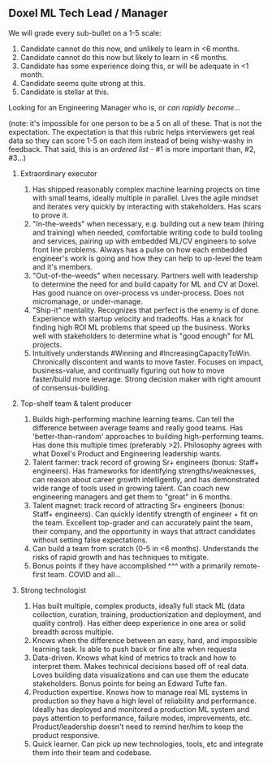 <h2>Doxel ML Tech Lead / Manager </h2>

We will grade every sub-bullet on a 1-5 scale:

1. Candidate cannot do this now, and unlikely to learn in <6 months.
2. Candidate cannot do this now but likely to learn in <6 months.
3. Candidate has some experience doing this, or will be adequate in <1 month.
4. Candidate seems quite strong at this.
5. Candidate is stellar at this.

Looking for an Engineering Manager who is, or _can rapidly become_...

(note: it's impossible for one person to be a 5 on all of these. That is not the expectation. The expectation is that this rubric helps interviewers get real data so they can score 1-5 on each item instead of being wishy-washy in feedback. That said, this is an _ordered list_ - #1 is more important than, #2, #3…) 

1. Extraordinary executor
    1. Has shipped reasonably complex machine learning projects on time with small teams, ideally multiple in parallel. Lives the agile mindset and iterates very quickly by interacting with stakeholders. Has scars to prove it.
    2. "In-the-weeds" when necessary, e.g. building out a new team (hiring and training) when needed, comfortable writing code to build tooling and services, pairing up with embedded ML/CV engineers to solve front line problems. Always has a pulse on how each embedded engineer's work is going and how they can help to up-level the team and it's members. 
    3. "Out-of-the-weeds" when necessary. Partners well with leadership to determine the need for and build capaity for ML and CV at Doxel. Has good nuance on over-process vs under-process. Does not micromanage, or under-manage.
    4. "Ship-it" mentality. Recognizes that perfect is the enemy is of done. Experience with startup velocity and tradeoffs. Has a knack for finding high ROI ML problems that speed up the business. Works well with stakeholders to determine what is "good enough" for ML projects. 
    5. Intuitively understands #Winning and #IncreasingCapacityToWin. Chronically discontent and wants to move faster. Focuses on impact, business-value, and continually figuring out how to move faster/build more leverage. Strong decision maker with right amount of consensus-building.

2. Top-shelf team & talent producer
    1. Builds high-performing machine learning teams. Can tell the difference between average teams and really good teams. Has 'better-than-random' approaches to building high-performing teams. Has done this multiple times (preferably >2). Philosophy agrees with what Doxel's Product and Engineering leadership wants.
    2. Talent farmer: track record of growing Sr+ engineers (bonus: Staff+ engineers). Has frameworks for identifying strengths/weaknesses, can reason about career growth intelligently, and has demonstrated wide range of tools used in growing talent. Can coach new engineering managers and get them to "great" in 6 months.
    3. Talent magnet: track record of attracting Sr+ engineers (bonus: Staff+ engineers). Can quickly identify strength of engineer + fit on the team. Excellent top-grader and can accurately paint the team, their company, and the opportunity in ways that attract candidates without setting false expectations.
    4. Can build a team from scratch (0-5 in <6 months). Understands the risks of rapid growth and has techniques to mitigate. 
    5. Bonus points if they have accomplished ^^^ with a primarily remote-first team. COVID and all...

3.  Strong technologist 
    1. Has built multiple, complex products, ideally full stack ML (data collection, curation, training, productionization and deployment, and quality control). Has either deep experience in one area or solid breadth across multiple.
    2. Knows when the difference between an easy, hard, and impossible learning task. Is able to push back or fine alte when requesta
    3. Data-driven. Knows what kind of metrics to track and how to interpret them. Makes technical decisions based off of real data. Loves building data visualizations and can use them the educate stakeholders. Bonus points for being an Edward Tufte fan. 
    4. Production expertise. Knows how to manage real ML systems in production so they have a high level of reliability and performance. Ideally has deployed and monitored a production ML system  and pays attention to performance, failure modes, improvements, etc. Product/leadership doesn't need to remind her/him to keep the product responsive.
    5. Quick learner. Can pick up new technologies, tools, etc and integrate them into their team and codebase.